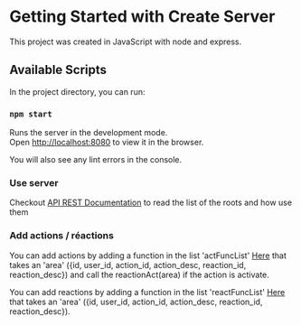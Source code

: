 # Getting Started with Create Server

This project was created in JavaScript with node and express.

## Available Scripts

In the project directory, you can run:

### `npm start`

Runs the server in the development mode.\
Open [http://localhost:8080](http://localhost:8080) to view it in the browser.

You will also see any lint errors in the console.

### Use server

Checkout [API REST Documentation](../Documentations/Documentation_api_rest_Area1.3.2.pdf) to read the list of the roots and how use them

### Add actions / réactions

You can add actions by adding a function in the list 'actFuncList' [Here](src/area/actionsFunc.js) that takes an 'area' ({id, user_id, action_id, action_desc, reaction_id, reaction_desc}) and call the reactionAct(area) if the action is activate.

You can add reactions by adding a function in the list 'reactFuncList' [Here](src/area/reactionsFunc.js) that takes an 'area' ({id, user_id, action_id, action_desc, reaction_id, reaction_desc}).